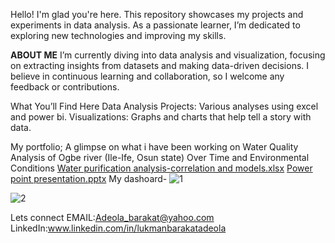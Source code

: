  Hello! I'm glad you're here. This repository showcases my projects and experiments in data analysis. 
As a passionate learner, I’m dedicated to exploring new technologies and improving my skills.

**ABOUT ME**
I’m currently diving into data analysis and visualization, focusing on extracting insights from datasets and making data-driven decisions. I believe in continuous learning and collaboration, so I welcome any feedback or contributions.

What You’ll Find Here
Data Analysis Projects: Various analyses using excel and power bi.
Visualizations: Graphs and charts that help tell a story with data.

My portfolio;
A glimpse on what i have been working on
Water Quality Analysis of Ogbe river (Ile-Ife, Osun state) Over Time and Environmental Conditions 
[Water purification analysis-correlation and models.xlsx](https://github.com/user-attachments/files/19179588/Lukman.Adeola.Water.purification.xlsx)
[Power point presentation.pptx](https://github.com/user-attachments/files/19179594/Presentation.pptx)
My dashoard-
![1](https://github.com/user-attachments/assets/713b40af-acbf-4848-af9a-4dc9b6eb6369)

![2](https://github.com/user-attachments/assets/17b72eeb-ccce-40a7-9467-2354bbd154ac)




Lets connect
EMAIL:Adeola_barakat@yahoo.com
LinkedIn:www.linkedin.com/in/lukmanbarakatadeola
